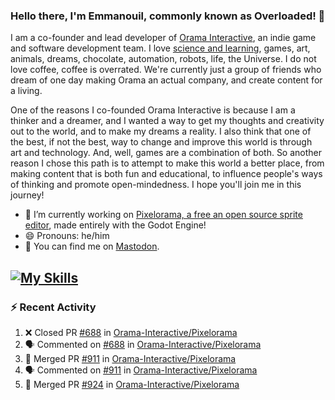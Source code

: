 ### Hello there, I'm Emmanouil, commonly known as Overloaded! 👋
I am a co-founder and lead developer of [Orama Interactive](https://www.orama-interactive.com/), an indie game and software development team. I love [science and learning](https://github.com/OverloadedOrama/KnowledgeBase), games, art, animals, dreams, chocolate, automation, robots, life, the Universe. I do not love coffee, coffee is overrated. We're currently just a group of friends who dream of one day making Orama an actual company, and create content for a living.

One of the reasons I co-founded Orama Interactive is because I am a thinker and a dreamer, and I wanted a way to get my thoughts and creativity out to the world, and to make my dreams a reality. I also think that one of the best, if not the best, way to change and improve this world is through art and technology. And, well, games are a combination of both. So another reason I chose this path is to attempt to make this world a better place, from making content that is both fun and educational, to influence people's ways of thinking and promote open-mindedness. I hope you'll join me in this journey!

- 🔭 I’m currently working on [Pixelorama, a free an open source sprite editor](https://github.com/Orama-Interactive/Pixelorama), made entirely with the Godot Engine!
- 😄 Pronouns: he/him
- 🐘 You can find me on <a rel="me" href="https://mastodon.social/@Overloaded">Mastodon</a>.

[![My Skills](https://skillicons.dev/icons?i=godot,py,cpp,cs,git,linux,html)](https://skillicons.dev)
---

### :zap: Recent Activity

<!--START_SECTION:activity-->
1. ❌ Closed PR [#688](https://github.com/Orama-Interactive/Pixelorama/pull/688) in [Orama-Interactive/Pixelorama](https://github.com/Orama-Interactive/Pixelorama)
2. 🗣 Commented on [#688](https://github.com/Orama-Interactive/Pixelorama/pull/688#issuecomment-1774076534) in [Orama-Interactive/Pixelorama](https://github.com/Orama-Interactive/Pixelorama)
3. 🎉 Merged PR [#911](https://github.com/Orama-Interactive/Pixelorama/pull/911) in [Orama-Interactive/Pixelorama](https://github.com/Orama-Interactive/Pixelorama)
4. 🗣 Commented on [#911](https://github.com/Orama-Interactive/Pixelorama/pull/911#issuecomment-1773940931) in [Orama-Interactive/Pixelorama](https://github.com/Orama-Interactive/Pixelorama)
5. 🎉 Merged PR [#924](https://github.com/Orama-Interactive/Pixelorama/pull/924) in [Orama-Interactive/Pixelorama](https://github.com/Orama-Interactive/Pixelorama)
<!--END_SECTION:activity-->

<!--
**OverloadedOrama/OverloadedOrama** is a ✨ _special_ ✨ repository because its `README.md` (this file) appears on your GitHub profile.

Here are some ideas to get you started:

- 👯 I’m looking to collaborate on ...
- 🤔 I’m looking for help with ...
- 💬 Ask me about ...
- 📫 How to reach me: ...
- ⚡ Fun fact: ...
-->
